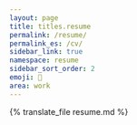 ```yaml
---
layout: page
title: titles.resume
permalink: /resume/
permalink_es: /cv/
sidebar_link: true
namespace: resume
sidebar_sort_order: 2
emoji: 📑
area: work
---
```


<div id="resume">{% translate_file resume.md %}</div>